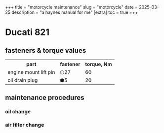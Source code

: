 +++
title = "motorcycle maintenance"
slug = "motorcycle"
date = 2025-03-25
description = "a haynes manual for me"
[extra]
  toc = true
+++

# Ducati 821

## fasteners & torque values
<div>
<table>
  <tr>
    <th>part</th>
    <th>fastener</th>
    <th>torque, Nm</th>
  </tr>
  <tr>
    <td>engine mount lift pin</td>
    <td>⬡27</td>
    <td>60</td>
  </tr>
  <tr>
    <td>oil drain plug</td>
    <td>⬢5</td>
    <td>20</td>
  </tr>
</table>
</div>

## maintenance procedures
### oil change
### air filter change